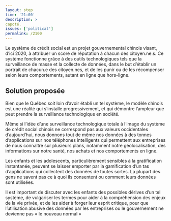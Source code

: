 ```yaml
---
layout: step
time: '21:00'
description: >
capoté.
issues: ['political']
permalink: /2100
---
```


Le système de crédit social est un projet gouvernemental chinois visant, d’ici 2020, à attribuer un score de réputation à chacun des citoyen.ne.s. Ce système fonctionne grâce à des outils technologiques tels que la surveillance de masse et la collecte de données, dans le but d’établir un portrait de chacun.e des citoyen.nes, et de les punir ou de les récompenser selon leurs comportements, autant en ligne que hors-ligne.

## Solution proposée

Bien que le Québec soit loin d’avoir établi un tel système, le modèle chinois est une réalité qui s’installe progressivement, et qui démontre l’ampleur que peut prendre la surveillance technologique en société.

Même si l’idée d’une surveillance technologique totale à l’image du système de crédit social chinois ne correspond pas aux valeurs occidentales d’aujourd’hui, nous donnons tout de même nos données à des tonnes d’applications sur nos téléphones intelligents qui permettent aux entreprises de nous connaître sur plusieurs plans, notamment notre géolocalisation, des informations sur notre santé, nos achats et nos comportements en ligne. 

Les enfants et les adolescents, particulièrement sensibles à la gratification instantanée, peuvent se laisser emporter par la gamification d’un tas d’applications qui collectent des données de toutes sortes. La plupart des gens ne savent pas ce à quoi ils consentent ou comment leurs données sont utilisées. 

Il est important de discuter avec les enfants des possibles dérives d’un tel système, de vulgariser les termes pour aider à la compréhension des enjeux de la vie privée, et de les aider à forger leur esprit critique, pour que l’utilisation abusive des données par les entreprises ou le gouvernement ne devienne pas « le nouveau normal »
